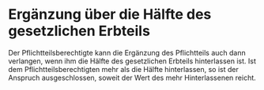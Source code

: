 # Ergänzung über die Hälfte des gesetzlichen Erbteils

Der Pflichtteilsberechtigte kann die Ergänzung des Pflichtteils auch dann verlangen, wenn ihm die Hälfte des gesetzlichen Erbteils hinterlassen ist. Ist dem Pflichtteilsberechtigten mehr als die Hälfte hinterlassen, so ist der Anspruch ausgeschlossen, soweit der Wert des mehr Hinterlassenen reicht.